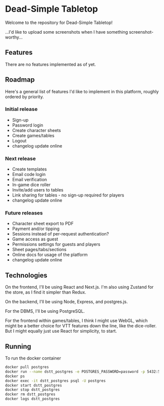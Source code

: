 # Dead-Simple Tabletop

Welcome to the repository for Dead-Simple Tabletop!

...I'd like to upload some screenshots when I have something screenshot-worthy...

## Features

There are no features implemented as of yet.

## Roadmap

Here's a general list of features I'd like to implement in this platform, roughly ordered by priority.

### Initial release
- Sign-up
- Password login
- Create character sheets
- Create games/tables
- Logout
- changelog update online

### Next release
- Create templates
- Email code login
- Email verification
- In-game dice roller
- Invite/add users to tables
- Link sharing for tables - no sign-up required for players
- changelog update online

### Future releases
- Character sheet export to PDF
- Payment and/or tipping
- Sessions instead of per-request authentication?
- Game access as guest
- Permissions settings for guests and players
- Sheet pages/tabs/sections
- Online docs for usage of the platform
- changelog update online

## Technologies

On the frontend, I'll be using React and Next.js. I'm also using Zustand for the store, as I find it simpler than Redux.

On the backend, I'll be using Node, Express, and postgres.js.

For the DBMS, I'll be using PostgreSQL.

For the frontend within games/tables, I think I might use WebGL, which might be a better choice for VTT features down the line, like the dice-roller. But I might equally just use React for simplicity, to start.

## Running

To run the docker container

``` sh
docker pull postgres
docker run --name dstt_postgres -e POSTGRES_PASSWORD=password -p 5432:5432 -d postgres
docker ps
docker exec -it dstt_postgres psql -U postgres
docker start dstt_postgres
docker stop dstt_postgres
docker rm dstt_postgres
docker logs dstt_postgres
```
